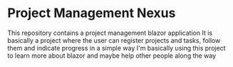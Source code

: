 # Project Management Nexus

This repository contains a project management blazor application
It is basically a project where the user can register projects and tasks, follow them and indicate progress in a simple way
I'm basically using this project to learn more about blazor and maybe help other people along the way